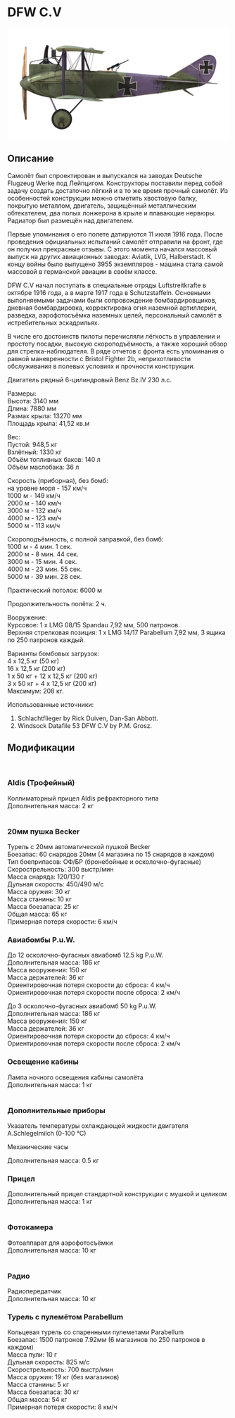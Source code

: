 # DFW C.V  
  
![dfwc5](../images/dfwc5.png)  
  
## Описание  
  
Самолёт был спроектирован и выпускался на заводах Deutsche Flugzeug Werke под Лейпцигом. Конструкторы поставили перед собой задачу создать достаточно лёгкий и в то же время прочный самолёт. Из особенностей конструкции можно отметить хвостовую балку, покрытую металлом, двигатель, защищённый металлическим обтекателем, два полых лонжерона в крыле и плавающие нервюры. Радиатор был размещён над двигателем.  
  
Первые упоминания о его полете датируются 11 июля 1916 года. После проведения официальных испытаний самолёт отправили на фронт, где он получил прекрасные отзывы. С этого момента начался массовый выпуск на других авиационных заводах: Aviatik, LVG, Halberstadt. К концу войны было выпущено 3955 экземпляров - машина стала самой массовой в германской авиации в своём классе.  
  
DFW C.V начал поступать в специальные отряды Luftstreitkrafte в октябре 1916 года, а в марте 1917 года в Schutzstaffeln. Основными выполняемыми задачами были сопровождение бомбардировщиков, дневная бомбардировка, корректировка огня наземной артиллерии, разведка, аэрофотосъёмка наземных целей, персональный самолёт в истребительных эскадрильях.  
  
В числе его достоинств пилоты перечисляли лёгкость в управлении и простоту посадки, высокую скороподъёмность, а также хороший обзор для стрелка-наблюдателя. В ряде отчетов с фронта есть упоминания о равной маневренности с Bristol Fighter 2b, неприхотливости обслуживания в полевых условиях и прочности конструкции.  
  
  
Двигатель рядный 6-цилиндровый Benz Bz.IV 230 л.с.  
  
Размеры:  
Высота: 3140 мм  
Длина: 7880 мм  
Размах крыла: 13270 мм  
Площадь крыла: 41,52 кв.м  
  
Вес:  
Пустой: 948,5 кг   
Взлётный: 1330 кг  
Объём топливных баков: 140 л  
Объём маслобакa: 36 л      
  
Скорость (приборная), без бомб:  
на уровне моря - 157 км/ч  
1000 м - 149 км/ч  
2000 м - 140 км/ч  
3000 м - 132 км/ч  
4000 м - 123 км/ч  
5000 м - 113 км/ч  
  
Скороподъёмность, с полной заправкой, без бомб:  
1000 м - 4 мин. 1 сек.    
2000 м - 8 мин. 44 сек.   
3000 м - 15 мин. 4 сек.   
4000 м - 23 мин. 55 сек.  
5000 м - 39 мин. 28 сек.  
  
Практический потолок: 6000 м  
  
Продолжительность полёта: 2 ч.  
  
Вооружение:  
Курсовое: 1 х LMG 08/15 Spandau 7,92 мм, 500 патронов.  
Верхняя стрелковая позиция: 1 х LMG 14/17 Parabellum 7,92 мм, 3 ящика по 250 патронов каждый.  
  
Варианты бомбовых загрузок:  
4 x 12,5 кг (50 кг)  
16 x 12,5 кг (200 кг)  
1 x 50 кг + 12 x 12,5 кг (200 кг)  
3 x 50 кг + 4 x 12,5 кг (200 кг)  
Максимум: 208 кг.  
  
Использованные источники:  
1) Schlachtflieger by Rick Duiven, Dan-San Abbott.  
2) Windsock Datafile 53 DFW C.V by P.M. Grosz.  
  
## Модификации  
  ﻿
  
### Aldis (Трофейный)  
  
Коллиматорный прицел Aldis рефракторного типа  
Дополнительная масса: 2 кг  
  ﻿
  
### 20мм пушка Becker  
  
Турель с 20мм автоматической пушкой Becker  
Боезапас: 60 снарядов 20мм (4 магазина по 15 снарядов в каждом)  
Тип боеприпасов: ОФ/БР (бронебойные и осколочно-фугасные)  
Скорострельность: 300 выстр/мин  
Масса снаряда: 120/130 г  
Дульная скорость: 450/490 м/с  
Масса оружия: 30 кг  
Масса станины: 10 кг  
Масса боезапаса: 25 кг  
Общая масса: 65 кг  
Примерная потеря скорости: 6 км/ч  ﻿
  
### Авиабомбы P.u.W.  
  
До 12 осколочно-фугасных авиабомб 12.5 kg P.u.W.  
Дополнительная масса: 186 кг  
Масса вооружения: 150 кг  
Масса держателей: 36 кг  
Ориентировочная потеря скорости до сброса: 4 км/ч  
Ориентировочная потеря скорости после сброса: 2 км/ч  
  
До 3 осколочно-фугасных авиабомб 50 kg P.u.W.  
Дополнительная масса: 186 кг  
Масса вооружения: 150 кг  
Масса держателей: 36 кг  
Ориентировочная потеря скорости до сброса: 4 км/ч  
Ориентировочная потеря скорости после сброса: 2 км/ч  ﻿
  
### Освещение кабины  
  
Лампа ночного освещения кабины самолёта  
Дополнительная масса: 1 кг  
  ﻿
  
### Дополнительные приборы  
  
Указатель температуры охлаждающей жидкости двигателя A.Schlegelmilch (0-100 °C)  
  
Механические часы  
  
Дополнительная масса: 0.5 кг  ﻿
  
### Прицел  
  
Дополнительный прицел стандартной конструкции с мушкой и целиком  
Дополнительная масса: 1 кг  
  ﻿
  
### Фотокамера  
  
Фотоаппарат для аэрофотосъёмки   
Дополнительная масса: 10 кг  
  ﻿
  
### Радио  
  
Радиопередатчик  
Дополнительная масса: 10 кг  ﻿
  
### Турель с пулемётом Parabellum  
  
Кольцевая турель со спаренными пулеметами Parabellum  
Боезапас: 1500 патронов 7.92мм (6 магазинов по 250 патронов в каждом)  
Масса пули: 10 г  
Дульная скорость: 825 м/с  
Скорострельность: 700 выстр/мин  
Масса оружия: 19 кг (без магазинов)  
Масса станины: 5 кг  
Масса боезапаса: 30 кг  
Общая масса: 54 кг  
Примерная потеря скорости: 8 км/ч  